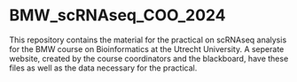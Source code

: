 # BMW_scRNAseq_COO_2024
This repository contains the material for the practical on scRNAseq analysis for the BMW course on Bioinformatics at the Utrecht University. A seperate website, created by the course coordinators and the blackboard, have these files as well as the data necessary for the practical.
